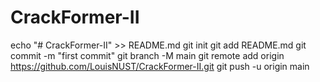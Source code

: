 # CrackFormer-II
echo "# CrackFormer-II" >> README.md
git init
git add README.md
git commit -m "first commit"
git branch -M main
git remote add origin https://github.com/LouisNUST/CrackFormer-II.git
git push -u origin main
